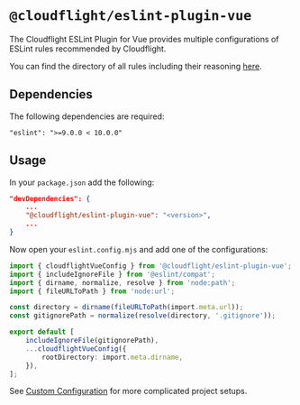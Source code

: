 # `@cloudflight/eslint-plugin-vue`

The Cloudflight ESLint Plugin for Vue provides multiple configurations of ESLint rules recommended by Cloudflight.

You can find the directory of all rules including their reasoning [here](src/configs).

## Dependencies

The following dependencies are required:

```
"eslint": ">=9.0.0 < 10.0.0"
```

## Usage

In your `package.json` add the following:

```json
"devDependencies": {
    ...
    "@cloudflight/eslint-plugin-vue": "<version>",
    ...
}
```

Now open your `eslint.config.mjs` and add one of the configurations:

```ts
import { cloudflightVueConfig } from '@cloudflight/eslint-plugin-vue';
import { includeIgnoreFile } from '@eslint/compat';
import { dirname, normalize, resolve } from 'node:path';
import { fileURLToPath } from 'node:url';

const directory = dirname(fileURLToPath(import.meta.url));
const gitignorePath = normalize(resolve(directory, '.gitignore'));

export default [
    includeIgnoreFile(gitignorePath),
    ...cloudflightVueConfig({
        rootDirectory: import.meta.dirname,
    }),
];
```

See [Custom Configuration](../../CUSTOM_CONFIGURATION.md) for more complicated project setups.
